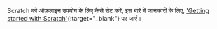 Scratch को ऑफ़लाइन उपयोग के लिए कैसे सेट करें, इस बारे में जानकारी के लिए, ['Getting started with Scratch'](https://projects.raspberrypi.org/hi-IN/projects/getting-started-scratch/1){:target="_blank"} पर जाएं।
